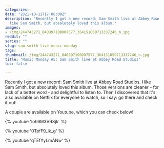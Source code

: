 ```yaml
---
categories:
date: "2021-10-11T17:00:00Z"
description: 'Recently I got a new record: Sam Smith live at Abbey Road Studios. I
  like Sam Smith, but absolutely loved this album.'
images:
- /img/244743271_840397100007577_364151050713337246_n.jpg
reddit: ""
series: ""
slug: sam-smith-live-music-monday
tags:
thumbnail: /img/244743271_840397100007577_364151050713337246_n.jpg
title: 'Music Monday #5: Sam Smith live at Abbey Road Studios'
toc: false

---
```

Recently I got a new record: Sam Smith live at Abbey Road Studios. I like Sam Smith, but absolutely loved this album. Those versions are cleaner - for lack of a better word - and delightful to listen to. Then I discovered that it's also available on Netflix for everyone to watch, so I say: go there and check it out!

A couple are available on Youtube, which you can check below!

<!--more-->

{% youtube 'loh6M3VR8jk' %}

{% youtube '0TpfF9_lk_g' %}

{% youtube 'qTEfYyLmANw' %}
